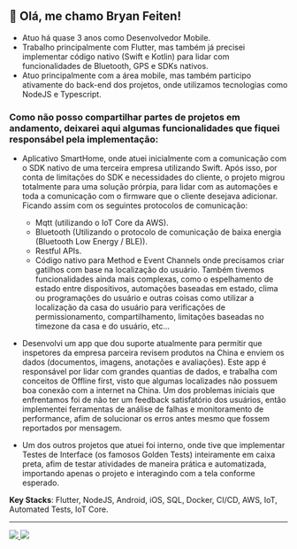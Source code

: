 ## 👋 Olá, me chamo Bryan Feiten!

- Atuo há quase 3 anos como Desenvolvedor Mobile.
- Trabalho principalmente com Flutter, mas também já precisei implementar código nativo (Swift e Kotlin) para lidar com funcionalidades de Bluetooth, GPS e SDKs nativos.
- Atuo principalmente com a área mobile, mas também participo ativamente do back-end dos projetos, onde utilizamos tecnologias como NodeJS e Typescript.

### Como não posso compartilhar partes de projetos em andamento, deixarei aqui algumas funcionalidades que fiquei responsábel pela implementação:
- Aplicativo SmartHome, onde atuei inicialmente com a comunicação com o SDK nativo de uma terceira empresa utilizando Swift. Após isso, por conta de limitações do SDK e necessidades do cliente, o projeto migrou totalmente para uma solução prórpia, para lidar com as automações e toda a comunicação com o firmware que o cliente desejava adicionar. Ficando assim com os seguintes protocolos de comunicação:
  - Mqtt (utilizando o IoT Core da AWS).
  - Bluetooth (Utilizando o protocolo de comunicação de baixa energia (Bluetooth Low Energy / BLE)).
  - Restful APIs.
  - Código nativo para Method e Event Channels onde precisamos criar gatilhos com base na localização do usuário.
Também tivemos funcionalidades ainda mais complexas, como o espelhamento de estado entre dispositivos, automações baseadas em estado, clima ou programações do usuário e outras coisas como utilizar a localização da casa do usuário para verificações de permissionamento, compartilhamento, limitações baseadas no timezone da casa e do usuário, etc...

- Desenvolvi um app que dou suporte atualmente para permitir que inspetores da empresa parceira revisem produtos na China e enviem os dados (documentos, imagens, anotações e avaliações). Este app é responsável por lidar com grandes quantias de dados, e trabalha com conceitos de Offline first, visto que algumas localizades não possuem boa conexão com a internet na China. Um dos problemas iniciais que enfrentamos foi de não ter um feedback satisfatório dos usuários, então implementei ferramentas de análise de falhas e monitoramento de performance, afim de solucionar os erros antes mesmo que fossem reportados por mensagem.
- Um dos outros projetos que atuei foi interno, onde tive que implementar Testes de Interface (os famosos Golden Tests) inteiramente em caixa preta, afim de testar atividades de maneira prática e automatizada, importando apenas o projeto e interagindo com a tela conforme esperado.

**Key Stacks**: Flutter, NodeJS, Android, iOS, SQL, Docker, CI/CD, AWS, IoT, Automated Tests, IoT Core.

---

<div>
  <a href="mailto:bryan.felipe.feiten@gmail.com">
    <img src="https://img.shields.io/badge/Gmail-D14836?style=for-the-badge&logo=gmail&logoColor=white" target="_blank">
  </a>
  <a href="https://www.linkedin.com/in/BryanFeiten" target="_blank">
    <img src="https://img.shields.io/badge/-LinkedIn-%230077B5?style=for-the-badge&logo=linkedin&logoColor=white" target="_blank">
  </a>
</div>
